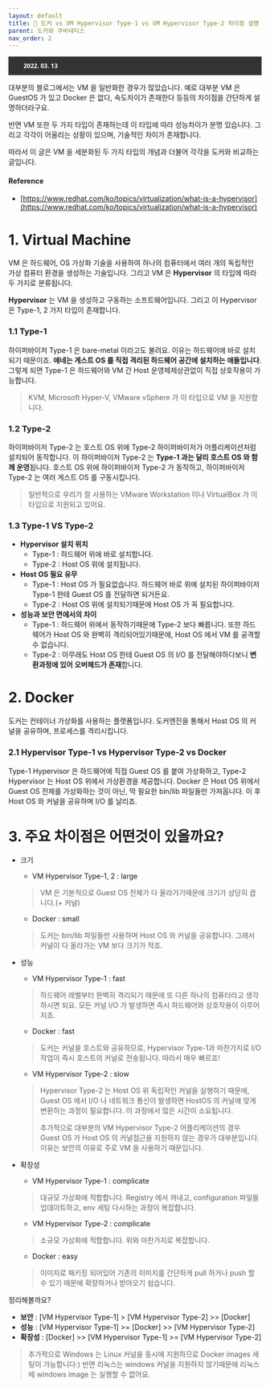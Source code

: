 ```yaml
---
layout: default
title: 📌 도커 vs VM Hypervisor Type-1 vs VM Hypervisor Type-2 차이점 설명
parent: 도커와 쿠버네티스
nav_order: 2
---
```

<!DOCTYPE html>
<html>
<head>
    <meta charset="UTF-8">
    <meta name="viewport" content="width=device-width, initial-scale=1.0">
    <style>
        .badge-style {
            font-family: 'Segoe UI', Tahoma, Geneva, Verdana, sans-serif;
            color: white; /* 흰색 텍스트 */
            font-size: 12px; /* 텍스트 크기 */
            font-weight: bold; /* 굵은 글씨 */
            padding: 1px 20px; /* 상하 10px, 좌우 20px의 패딩 */
        }
        .badge-container {
            background-color: #333; /* 배지를 담을 컨테이너의 배경색 */
            padding: 10px;
        }
    </style>
</head>
<body>
<div class="badge-container">
    <span class="badge-style">2022. 03. 13</span>
</div>
</body></html>

대부분의 블로그에서는 VM 을 일반화한 경우가 많았습니다. 예로 대부분 VM 은 GuestOS 가 있고 Docker 은 없다, 속도차이가 존재한다 등등의 차이점을 간단하게 설명하더라구요.

반면 VM 또한 두 가지 타입이 존재하는데 이 타입에 따라 성능차이가 분명 있습니다. 그리고 각각이 어울리는 상황이 있으며, 기술적인 차이가 존재합니다.

따라서 이 글은 VM 을 세분화된 두 가지 타입의 개념과 더불어 각각을 도커와 비교하는 글입니다.

#### Reference
* [https://www.redhat.com/ko/topics/virtualization/what-is-a-hypervisor](https://www.redhat.com/ko/topics/virtualization/what-is-a-hypervisor)

# 1. Virtual Machine
VM 은 하드웨어, OS 가상화 기술을 사용하여 하나의 컴퓨터에서 여러 개의 독립적인 가상 컴퓨터 환경을 생성하는 기술입니다. 그리고 VM 은 **Hypervisor** 의 타입에 따라 두 가지로 분류됩니다.

**Hypervisor** 는 VM 을 생성하고 구동하는 소프트웨어입니다. 그리고 이 Hypervisor 은 Type-1, 2 가지 타입이 존재합니다.

### 1.1 Type-1

하이퍼바이저 Type-1 은 bare-metal 이라고도 불려요. 이유는 하드웨어에 바로 설치되기 때문이죠. **얘네는 게스트 OS 를 직접 격리된 하드웨어 공간에 설치하는 애들입니다**.
그렇게 되면 Type-1 은 하드웨어와 VM 간 Host 운영체제상관없이 직접 상호작용이 가능합니다. 
> KVM, Microsoft Hyper-V, VMware vSphere 가 이 타입으로 VM 을 지원합니다.

### 1.2 Type-2

하이퍼바이저 Type-2 는 호스트 OS 위에 Type-2 하이퍼바이저가 어플리케이션처럼 설치되어 동작합니다. 이 하이퍼바이저 Type-2 는 **Type-1 과는 달리 호스트 OS 와 함께 운영**됩니다.
호스트 OS 위에 하이퍼바이저 Type-2 가 동작하고, 하이퍼바이저 Type-2 는 여러 게스트 OS 를 구동시킵니다. 
> 일반적으로 우리가 잘 사용하는 VMware Workstation 이나 VirtualBox 가 이 타입으로 지원되고 있어요.

### 1.3 Type-1 VS Type-2

* **Hypervisor 설치 위치**
  * Type-1 : 하드웨어 위에 바로 설치합니다.
  * Type-2 : Host OS 위에 설치됩니다.
* **Host OS 필요 유무**
  * Type-1 : Host OS 가 필요없습니다. 하드웨어 바로 위에 설치된 하이퍼바이저 Type-1 한테 Guest OS 를 전달하면 되거든요.
  * Type-2 : Host OS 위에 설치되기때문에 Host OS 가 꼭 필요합니다.
* **성능과 보안 면에서의 차이**
  * Type-1 : 하드웨어 위에서 동작하기때문에 Type-2 보다 빠릅니다. 또한 하드웨어가 Host OS 와 완벽히 격리되어있기때문에, Host OS 에서 VM 를 공격할 수 없습니다.
  * Type-2 : 아무래도 Host OS 한테 Guest OS 의 I/O 를 전달해야하다보니 **변환과정에 있어 오버헤드가 존재**합니다.

# 2. Docker

도커는 컨테이너 가상화를 사용하는 플랫폼입니다. 도커엔진을 통해서 Host OS 의 커널을 공유하며, 프로세스를 격리시킵니다.

### 2.1 Hypervisor Type-1 vs Hypervisor Type-2 vs Docker

Type-1 Hypervisor 은 하드웨어에 직접 Guest OS 를 붙여 가상화하고, Type-2 Hypervisor 는 Host OS 위에서 가상환경을 제공합니다.
Docker 은 Host OS 위에서 Guest OS 전체를 가상화하는 것이 아닌, 딱 필요한 bin/lib 파일들만 가져옵니다. 이 후 Host OS 와 커널을 공유하며 I/O 를 날리죠.

# 3. 주요 차이점은 어떤것이 있을까요?
* 크기
  * VM Hypervisor Type-1, 2 : large
  > VM 은 기본적으로 Guest OS 전체가 다 올라가기때문에 크기가 상당히 큽니다.(+ 커널)
  * Docker : small
  > 도커는 bin/lib 파일들만 사용하며 Host OS 와 커널을 공유합니다. 그래서 커널이 다 올라가는 VM 보다 크기가 작죠.

* 성능
  * VM Hypervisor Type-1 : fast 
  > 하드웨어 레벨부터 완벽히 격리되기 때문에 또 다른 하나의 컴퓨터라고 생각하시면 되요. 모든 커널 I/O 가 발생하면 즉시 하드웨어와 상호작용이 이루어지죠.  
  * Docker : fast
  > 도커는 커널을 호스트와 공유하므로, Hypervisor Type-1과 마찬가지로 I/O 작업이 즉시 호스트의 커널로 전송됩니다. 따라서 매우 빠르죠!  
  * VM Hypervisor Type-2 : slow
  > Hypervisor Type-2 는 Host OS 위 독립적인 커널을 실행하기 때문에, Guest OS 에서 I/O 나 네트워크 통신이 발생하면 HostOS 의 커널에 맞게 변환하는 과정이 필요합니다. 이 과정에서 많은 시간이 소요됩니다.
  > 
  > 추가적으로 대부분의 VM Hypervisor Type-2 어플리케이션의 경우 Guest OS 가 Host OS 의 커널접근을 지원하지 않는 경우가 대부분입니다. 이유는 보안의 이유로 주로 VM 을 사용하기 때문입니다.

* 확장성
  * VM Hypervisor Type-1 : complicate
  > 대규모 가상화에 적합합니다. Registry 에서 꺼내고, configuration 파일들 업데이트하고, env 세팅 다시하는 과정이 복잡합니다.
  * VM Hypervisor Type-2 : complicate
  > 소규모 가상화에 적합합니다. 위와 마찬가지로 복잡합니다.
  * Docker : easy
  > 이미지로 패키징 되어있어 기존의 이미지를 간단하게 pull 하거나 push 할 수 있기 때문에 확장하거나 받아오기 쉽습니다.
  

정리해볼까요?

* **보안** : [VM Hypervisor Type-1] > [VM Hypervisor Type-2] >> [Docker]
* **성능** : [VM Hypervisor Type-1] >= [Docker] >> [VM Hypervisor Type-2]
* **확장성** : [Docker] >> [VM Hypervisor Type-1] >= [VM Hypervisor Type-2]


> 추가적으로 Windows 는 Linux 커널을 동시에 지원하므로 Docker images 세팅이 가능합니다:) 반면 리눅스는 windows 커널을 지원하지 않기때문에 리눅스에 windows image 는 실행할 수 없어요.